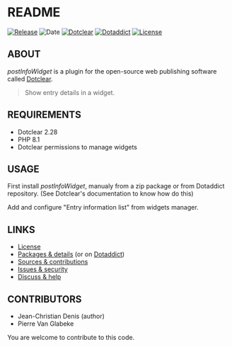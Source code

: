 # README

[![Release](https://img.shields.io/badge/release-1.2-a2cbe9.svg)](https://github.com/JcDenis/postInfoWidget/releases)
![Date](https://img.shields.io/badge/date-2023.10.20-c44d58.svg)
[![Dotclear](https://img.shields.io/badge/dotclear-v2.28-137bbb.svg)](https://fr.dotclear.org/download)
[![Dotaddict](https://img.shields.io/badge/dotaddict-official-9ac123.svg)](https://plugins.dotaddict.org/dc2/details/postInfoWidget)
[![License](https://img.shields.io/badge/license-GPL--2.0-ececec.svg)](https://github.com/JcDenis/postInfoWidget/blob/master/LICENSE)

## ABOUT

_postInfoWidget_ is a plugin for the open-source web publishing software called [Dotclear](https://www.dotclear.org).

> Show entry details in a widget.

## REQUIREMENTS

* Dotclear 2.28
* PHP 8.1
* Dotclear permissions to manage widgets

## USAGE

First install _postInfoWidget_, manualy from a zip package or from 
Dotaddict repository. (See Dotclear's documentation to know how do this)

Add and configure "Entry information list" from widgets manager.

## LINKS

* [License](https://github.com/JcDenis/postInfoWidget/blob/master/LICENSE)
* [Packages & details](https://github.com/JcDenis/postInfoWidget/releases) (or on [Dotaddict](https://plugins.dotaddict.org/dc2/details/postInfoWidget))
* [Sources & contributions](https://github.com/JcDenis/postInfoWidget)
* [Issues & security](https://github.com/JcDenis/postInfoWidget/issues)
* [Discuss & help](http://forum.dotclear.org/viewtopic.php?pid=332974#p332974)

## CONTRIBUTORS

* Jean-Christian Denis (author)
* Pierre Van Glabeke

You are welcome to contribute to this code.
